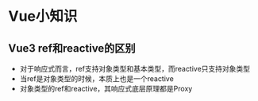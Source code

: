 # Vue小知识
## Vue3 ref和reactive的区别
- 对于响应式而言，ref支持对象类型和基本类型，而reactive只支持对象类型
- 当ref是对象类型的时候，本质上也是一个reactive
- 对象类型的ref和reactive，其响应式底层原理都是Proxy

